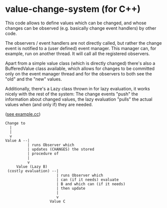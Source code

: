 # value-change-system (for C++)

This code allows to define values which can be changed, and whose
changes can be observed (e.g. basically change event handlers) by
other code.

The observers / event handlers are not directly called, but rather
the change event is notified to a (user defined) event manager.
This manager can, for example, run on another thread. It will call
all the registered observers.

Apart from a simple value class (which is directly changed) there's
also a BufferedValue class available, which allows for changes to be
committed only on the event manager thread and for the observers to
both see the "old" and the "new" values.

Additionally, there's a Lazy class thrown in for lazy evaluation,
it works nicely with the rest of the system: The change events "push"
the information about changed values, the lazy evaluation "pulls"
the actual values when (and only if) they are needed.

([see example.cc](./example.cc))

~~~
Change to
  |
  |
  v
Value A --|
          | runs Observer which 
          | updates (CHANGES) the stored 
          | procedure of
          |
          v
     Value (Lazy B)
 (costly evaluation) --|
                       | runs Observer which 
                       | can (if it needs) evaluate
                       | B and which can (if it needs)
                       | then update
                       |
                       v
                    Value C
~~~

